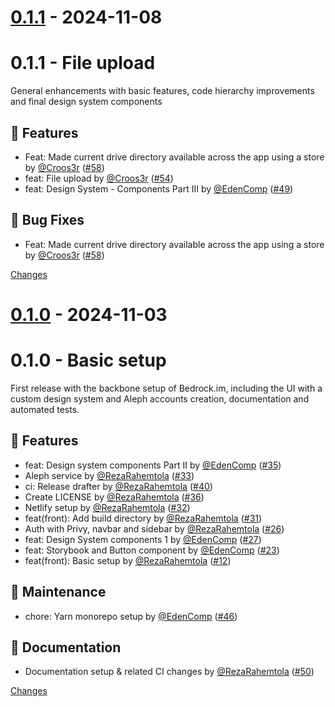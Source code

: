 <a id="0.1.1"></a>
# [0.1.1](https://github.com/Bedrock-im/bedrock/releases/tag/0.1.1) - 2024-11-08

# 0.1.1 - File upload

General enhancements with basic features, code hierarchy improvements and final design system components

## 🚀 Features

- Feat: Made current drive directory available across the app using a store by [@Croos3r](https://github.com/Croos3r) ([#58](https://github.com/Bedrock-im/bedrock/issues/58))
- feat: File upload by [@Croos3r](https://github.com/Croos3r) ([#54](https://github.com/Bedrock-im/bedrock/issues/54))
- feat: Design System - Components Part III by [@EdenComp](https://github.com/EdenComp) ([#49](https://github.com/Bedrock-im/bedrock/issues/49))

## 🐛 Bug Fixes

- Feat: Made current drive directory available across the app using a store by [@Croos3r](https://github.com/Croos3r) ([#58](https://github.com/Bedrock-im/bedrock/issues/58))

[Changes][0.1.1]


<a id="0.1.0"></a>
# [0.1.0](https://github.com/Bedrock-im/bedrock/releases/tag/0.1.0) - 2024-11-03

# 0.1.0 - Basic setup

First release with the backbone setup of Bedrock.im, including the UI with a custom design system and Aleph accounts creation, documentation and automated tests.

## 🚀 Features

- feat: Design system components Part II by [@EdenComp](https://github.com/EdenComp) ([#35](https://github.com/Bedrock-im/bedrock/issues/35))
- Aleph service by [@RezaRahemtola](https://github.com/RezaRahemtola) ([#33](https://github.com/Bedrock-im/bedrock/issues/33))
- ci: Release drafter by [@RezaRahemtola](https://github.com/RezaRahemtola) ([#40](https://github.com/Bedrock-im/bedrock/issues/40))
- Create LICENSE by [@RezaRahemtola](https://github.com/RezaRahemtola) ([#36](https://github.com/Bedrock-im/bedrock/issues/36))
- Netlify setup by [@RezaRahemtola](https://github.com/RezaRahemtola) ([#32](https://github.com/Bedrock-im/bedrock/issues/32))
- feat(front): Add build directory by [@RezaRahemtola](https://github.com/RezaRahemtola) ([#31](https://github.com/Bedrock-im/bedrock/issues/31))
- Auth with Privy, navbar and sidebar by [@RezaRahemtola](https://github.com/RezaRahemtola) ([#26](https://github.com/Bedrock-im/bedrock/issues/26))
- feat: Design System components 1 by [@EdenComp](https://github.com/EdenComp) ([#27](https://github.com/Bedrock-im/bedrock/issues/27))
- feat: Storybook and Button component by [@EdenComp](https://github.com/EdenComp) ([#23](https://github.com/Bedrock-im/bedrock/issues/23))
- feat(front): Basic setup by [@RezaRahemtola](https://github.com/RezaRahemtola) ([#12](https://github.com/Bedrock-im/bedrock/issues/12))

## 🧰 Maintenance

- chore: Yarn monorepo setup by [@EdenComp](https://github.com/EdenComp) ([#46](https://github.com/Bedrock-im/bedrock/issues/46))

## 📄 Documentation

- Documentation setup \& related CI changes by [@RezaRahemtola](https://github.com/RezaRahemtola) ([#50](https://github.com/Bedrock-im/bedrock/issues/50))


[Changes][0.1.0]


[0.1.1]: https://github.com/Bedrock-im/bedrock/compare/0.1.0...0.1.1
[0.1.0]: https://github.com/Bedrock-im/bedrock/tree/0.1.0

<!-- Generated by https://github.com/rhysd/changelog-from-release v3.8.0 -->
